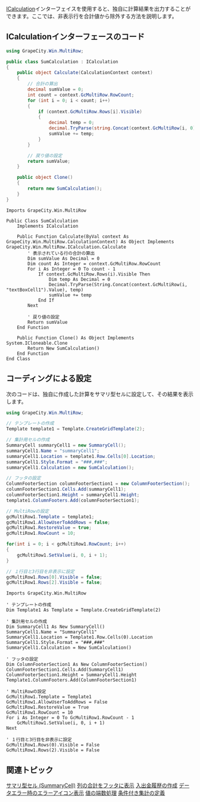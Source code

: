 [ICalculation](gcdocsite__documentlink?toc-item-id=13b0bd21-79db-4631-b8a7-7ef6ec5a9af4)インターフェイスを使用すると、独自に計算結果を出力することができます。ここでは、非表示行を合計値から除外する方法を説明します。

## ICalculationインターフェースのコード

```csharp
using GrapeCity.Win.MultiRow; 

public class SumCalculation : ICalculation
{
    public object Calculate(CalculationContext context)
    {
        // 合計の算出
        decimal sumValue = 0;
        int count = context.GcMultiRow.RowCount;
        for (int i = 0; i < count; i++)
        {
            if (context.GcMultiRow.Rows[i].Visible)
            {
                decimal temp = 0;
                decimal.TryParse(string.Concat(context.GcMultiRow[i, 0].Value), out temp);
                sumValue += temp;
            }
        }

        // 戻り値の設定
        return sumValue;
    }

    public object Clone()
    {
        return new SumCalculation();
    }
}
```

```vbnet
Imports GrapeCity.Win.MultiRow

Public Class SumCalculation
    Implements ICalculation

    Public Function Calculate(ByVal context As GrapeCity.Win.MultiRow.CalculationContext) As Object Implements GrapeCity.Win.MultiRow.ICalculation.Calculate
        ' 表示されている行の合計の算出
        Dim sumValue As Decimal = 0
        Dim count As Integer = context.GcMultiRow.RowCount
        For i As Integer = 0 To count - 1
            If context.GcMultiRow.Rows(i).Visible Then
                Dim temp As Decimal = 0
                Decimal.TryParse(String.Concat(context.GcMultiRow(i, "textBoxCell1").Value), temp)
                sumValue += temp
            End If
        Next

        ' 戻り値の設定
        Return sumValue
    End Function

    Public Function Clone() As Object Implements System.ICloneable.Clone
        Return New SumCalculation()
    End Function
End Class
```

## コーディングによる設定

次のコードは、独自に作成した計算をサマリ型セルに設定して、その結果を表示します。

```csharp
using GrapeCity.Win.MultiRow; 

// テンプレートの作成
Template template1 = Template.CreateGridTemplate(2);

// 集計用セルの作成
SummaryCell summaryCell1 = new SummaryCell();
summaryCell1.Name = "summaryCell1";
summaryCell1.Location = template1.Row.Cells[0].Location;
summaryCell1.Style.Format = "###,###";
summaryCell1.Calculation = new SumCalculation();

// フッタの設定
ColumnFooterSection columnFooterSection1 = new ColumnFooterSection();
columnFooterSection1.Cells.Add(summaryCell1);
columnFooterSection1.Height = summaryCell1.Height;
template1.ColumnFooters.Add(columnFooterSection1);

// MultiRowの設定
gcMultiRow1.Template = template1;
gcMultiRow1.AllowUserToAddRows = false;
gcMultiRow1.RestoreValue = true;
gcMultiRow1.RowCount = 10;

for(int i = 0; i < gcMultiRow1.RowCount; i++)
{
    gcMultiRow1.SetValue(i, 0, i + 1);
}

// １行目と3行目を非表示に設定
gcMultiRow1.Rows[0].Visible = false;
gcMultiRow1.Rows[2].Visible = false;
```

```vbnet
Imports GrapeCity.Win.MultiRow

' テンプレートの作成
Dim Template1 As Template = Template.CreateGridTemplate(2)

' 集計用セルの作成
Dim SummaryCell1 As New SummaryCell()
SummaryCell1.Name = "SummaryCell1"
SummaryCell1.Location = Template1.Row.Cells(0).Location
SummaryCell1.Style.Format = "###,###"
SummaryCell1.Calculation = New SumCalculation()

' フッタの設定
Dim ColumnFooterSection1 As New ColumnFooterSection()
ColumnFooterSection1.Cells.Add(SummaryCell1)
ColumnFooterSection1.Height = SummaryCell1.Height
Template1.ColumnFooters.Add(ColumnFooterSection1)

' MultiRowの設定
GcMultiRow1.Template = Template1
GcMultiRow1.AllowUserToAddRows = False
GcMultiRow1.RestoreValue = True
GcMultiRow1.RowCount = 10
For i As Integer = 0 To GcMultiRow1.RowCount - 1
    GcMultiRow1.SetValue(i, 0, i + 1)
Next

' １行目と3行目を非表示に設定
GcMultiRow1.Rows(0).Visible = False
GcMultiRow1.Rows(2).Visible = False
```

## 関連トピック

[サマリ型セル (SummaryCell)](gcdocsite__documentlink?toc-item-id=4544130d-c322-4a8e-b314-7a8523ab4c89)
[列の合計をフッタに表示](gcdocsite__documentlink?toc-item-id=2d9e4d2f-20b1-43ff-b327-0762d80075bc)
[入出金履歴の作成](gcdocsite__documentlink?toc-item-id=4018de86-4467-46c3-9aa7-716faaa39192)
[データエラー時のエラーアイコン表示](gcdocsite__documentlink?toc-item-id=90af16df-b408-4ef6-b00a-0a9f2cb7c0f2)
[値の端数処理](gcdocsite__documentlink?toc-item-id=5d99f298-d2bb-4fe2-ae43-a250f662042d)
[条件付き集計の定義](gcdocsite__documentlink?toc-item-id=62e55c75-4b79-4fb6-8663-dcb584bb55de)
